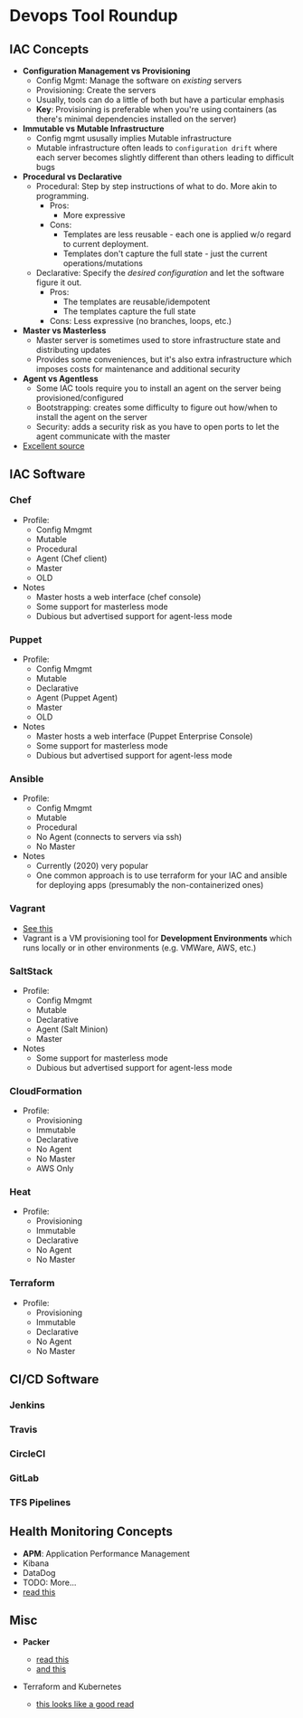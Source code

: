 Devops Tool Roundup
===============



## IAC Concepts
- **Configuration Management vs Provisioning**
  - Config Mgmt: Manage the software on *existing* servers
  - Provisioning: Create the servers
  - Usually, tools can do a little of both but have a particular emphasis
  - **Key**: Provisioning is preferable when you're using containers (as there's minimal dependencies installed on the server)
- **Immutable vs Mutable Infrastructure**
  - Config mgmt ususally implies Mutable infrastructure 
  - Mutable infrastructure often leads to `configuration drift` where each server becomes slightly different than others leading to difficult bugs
- **Procedural vs Declarative**
  - Procedural: Step by step instructions of what to do.  More akin to programming.
    - Pros:
      - More expressive
    - Cons:
      - Templates are less reusable - each one is applied w/o regard to current deployment.
      - Templates don't capture the full state - just the current operations/mutations
  - Declarative: Specify the *desired configuration* and let the software figure it out.
    - Pros: 
      - The templates are reusable/idempotent
      - The templates capture the full state
    - Cons: Less expressive (no branches, loops, etc.)
- **Master vs Masterless**
  - Master server is sometimes used to store infrastructure state and distributing updates
  - Provides some conveniences, but it's also extra infrastructure which imposes costs for maintenance and additional security
- **Agent vs Agentless**
  - Some IAC tools require you to install an agent on the server being provisioned/configured
  - Bootstrapping: creates some difficulty to figure out how/when to install the agent on the server
  - Security: adds a security risk as you have to open ports to let the agent communicate with the master
- [Excellent source](https://blog.gruntwork.io/why-we-use-terraform-and-not-chef-puppet-ansible-saltstack-or-cloudformation-7989dad2865c)

## IAC Software

### Chef
- Profile:
  - Config Mmgmt
  - Mutable
  - Procedural
  - Agent (Chef client)
  - Master
  - OLD
- Notes
  - Master hosts a web interface (chef console)
  - Some support for masterless mode
  - Dubious but advertised support for agent-less mode

### Puppet
- Profile:
  - Config Mmgmt
  - Mutable
  - Declarative
  - Agent (Puppet Agent)
  - Master
  - OLD
- Notes
  - Master hosts a web interface (Puppet Enterprise Console)
  - Some support for masterless mode
  - Dubious but advertised support for agent-less mode
### Ansible
- Profile:
  - Config Mmgmt
  - Mutable
  - Procedural
  - No Agent (connects to servers via ssh)
  - No Master
- Notes
  - Currently (2020) very popular
  - One common approach is to use terraform for your IAC and ansible for deploying apps (presumably the non-containerized ones)

### Vagrant
- [See this](https://www.vagrantup.com/intro/index.html)
- Vagrant is a VM provisioning tool for **Development Environments** which runs locally or in other environments (e.g. VMWare, AWS, etc.)

### SaltStack
- Profile:
  - Config Mmgmt
  - Mutable
  - Declarative
  - Agent (Salt Minion)
  - Master
- Notes  
  - Some support for masterless mode
  - Dubious but advertised support for agent-less mode

### CloudFormation
- Profile:
  - Provisioning
  - Immutable
  - Declarative
  - No Agent
  - No Master
  - AWS Only

### Heat
- Profile:
  - Provisioning
  - Immutable
  - Declarative
  - No Agent
  - No Master

### Terraform
- Profile:
  - Provisioning
  - Immutable
  - Declarative
  - No Agent
  - No Master

## CI/CD Software

### Jenkins
### Travis
### CircleCI
### GitLab
### TFS Pipelines

## Health Monitoring Concepts
- **APM**: Application Performance Management
- Kibana
- DataDog
- TODO: More...
- [read this](https://indexoutofrange.com/Choosing-centralized-logging-and-monitoring-system/)

## Misc
- **Packer**
  - [read this](https://alex.dzyoba.com/blog/packer-for-docker/)
  - [and this](https://packer.io/intro/getting-started/install.html)

- Terraform and Kubernetes
  - [this looks like a good read](https://gruntwork.io/guides/kubernetes/how-to-deploy-production-grade-kubernetes-cluster-aws/#what-is-kubernetes)





